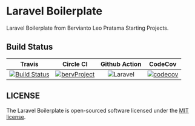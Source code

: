 # Laravel Boilerplate

Laravel Boilerplate from Bervianto Leo Pratama Starting Projects.

## Build Status

| Travis | Circle CI | Github Action | CodeCov |
|:------:|:---------:|:-------------:|:-------:|
| [![Build Status](https://travis-ci.com/bervProject/LaravelBoilerplate.svg?branch=master)](https://travis-ci.com/bervProject/LaravelBoilerplate) | [![bervProject](https://circleci.com/gh/bervProject/LaravelBoilerplate.svg?style=svg)](https://app.circleci.com/pipelines/github/bervProject/LaravelBoilerplate) | ![Laravel](https://github.com/bervProject/LaravelBoilerplate/workflows/Laravel/badge.svg) | [![codecov](https://codecov.io/gh/bervProject/LaravelBoilerplate/branch/master/graph/badge.svg)](https://codecov.io/gh/bervProject/LaravelBoilerplate) |

## LICENSE

The Laravel Boilerplate is open-sourced software licensed under the [MIT license](https://opensource.org/licenses/MIT).
